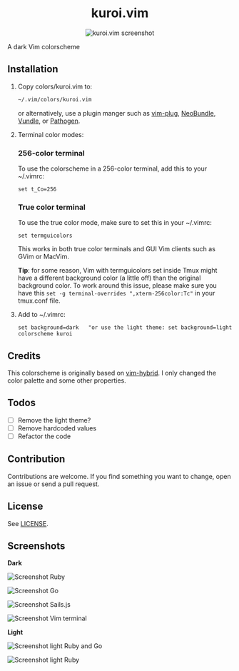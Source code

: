 <div align="center">
  <h1>
    kuroi.vim
  </h1>

  ![kuroi.vim screenshot](https://user-images.githubusercontent.com/16504838/55715302-c005ab00-59f4-11e9-9c62-0aa4221f9cf8.png)
</div>

A dark Vim colorscheme

## Installation

1.  Copy colors/kuroi.vim to:

    ```bash
    ~/.vim/colors/kuroi.vim
    ```

    or alternatively, use a plugin manger such as
    [vim-plug](https://github.com/junegunn/vim-plug),
    [NeoBundle](https://github.com/Shougo/neobundle.vim),
    [Vundle](https://github.com/gmarik/Vundle.vim), or
    [Pathogen](https://github.com/tpope/vim-pathogen).

2.  Terminal color modes:

    ### 256-color terminal

    To use the colorscheme in a 256-color terminal, add this to your ~/.vimrc:

    ```vim
    set t_Co=256
    ```

    ### True color terminal

    To use the true color mode, make sure to set this in your ~/.vimrc:

    ```vim
    set termguicolors
    ```

    This works in both true color terminals and GUI Vim clients such as GVim or
    MacVim.

    **Tip**: for some reason, Vim with termguicolors set inside Tmux might have
    a different background color (a little off) than the original background
    color. To work around this issue, please make sure you have this `set -g
    terminal-overrides ",xterm-256color:Tc"` in your tmux.conf file.

3.  Add to ~/.vimrc:

    ```vim
    set background=dark   "or use the light theme: set background=light
    colorscheme kuroi
    ```

## Credits

This colorscheme is originally based on
[vim-hybrid](https://github.com/w0ng/vim-hybrid). I only changed the color
palette and some other properties.

## Todos

- [ ] Remove the light theme?
- [ ] Remove hardcoded values
- [ ] Refactor the code

## Contribution

Contributions are welcome. If you find something you want to change, open an
issue or send a pull request.

## License

See [LICENSE](https://github.com/aonemd/kuroi.vim/blob/master/LICENSE).

## Screenshots

**Dark**

![Screenshot Ruby](https://user-images.githubusercontent.com/16504838/55748221-5f02c500-5a3e-11e9-91ed-84e6095ddbf2.png)

![Screenshot Go](https://user-images.githubusercontent.com/16504838/55747648-054dcb00-5a3d-11e9-9c1f-74dd895d4670.png)

![Screenshot Sails.js](https://user-images.githubusercontent.com/16504838/55747682-11398d00-5a3d-11e9-87e4-e6a16332688b.png)

![Screenshot Vim terminal](https://user-images.githubusercontent.com/16504838/58362903-26f3fc00-7e9d-11e9-9b00-cdbdfa8b4e77.png)

**Light**

![Screenshot light Ruby and Go](https://user-images.githubusercontent.com/16504838/55748313-a0937000-5a3e-11e9-832d-4848d23d4621.png)

![Screenshot light Ruby](https://user-images.githubusercontent.com/16504838/55748435-f700ae80-5a3e-11e9-9038-99114d8a9ab9.png)
